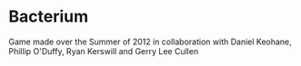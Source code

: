Bacterium
=========

Game made over the Summer of 2012 in collaboration with Daniel Keohane, Phillip O'Duffy, Ryan Kerswill and Gerry Lee Cullen 
